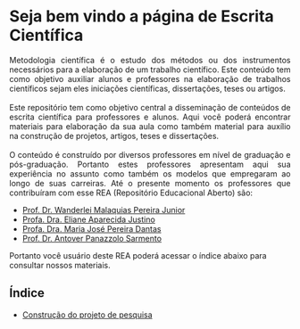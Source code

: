 <h1>Seja bem vindo a página de Escrita Científica</h1>

<p align="justify">
Metodologia científica é o estudo dos métodos ou dos instrumentos necessários para a elaboração de um trabalho científico. Este conteúdo tem como objetivo auxiliar alunos e professores na elaboração de trabalhos científicos sejam eles iniciações científicas, dissertações, teses ou artigos.
<br>
<br>
Este repositório tem como objetivo central a disseminação de conteúdos de escrita científica para professores e alunos. Aqui você poderá encontrar materiais para elaboração da sua aula como também material para auxílio na construção de projetos, artigos, teses e dissertações.
<br>
<br>
O conteúdo é construído por diversos professores em nível de graduação e pós-graduação. Portanto estes professores apresentam aqui sua experiência no assunto como também os modelos que empregaram ao longo de suas carreiras. Até o presente momento os professores que contribuíram com esse REA (Repositório Educacional Aberto) são:
<br>
<ul>
  <li><a href="" target="_blank">Prof. Dr. Wanderlei Malaquias Pereira Junior</a></li>
  <li><a href="" target="_blank">Profa. Dra. Eliane Aparecida Justino</a></li>
  <li><a href="" target="_blank">Profa. Dra. Maria José Pereira Dantas</a></li>
  <li><a href="" target="_blank">Prof. Dr. Antover Panazzolo Sarmento</a></li>
</ul>

Portanto você usuário deste REA poderá acessar o índice abaixo para consultar nossos materiais.
</p>
 
<h2>Índice</h2>
<ul>
  <!--<li>Conceito de ciência e métodos científicos</li>-->
  <li><a href="https://wmpjrufg.github.io/EscritaCientifica/docs/page1-projeto-pesquisa.html" target="_blank">Construção do projeto de pesquisa</a></li>
  <!--<li>Tema 3</li>-->
</ul>

